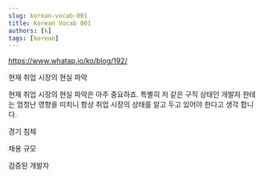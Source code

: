 ```yaml
---
slug: korean-vocab-001
title: Korean Vocab 001
authors: [k]
tags: [korean]
---
```


https://www.whatap.io/ko/blog/192/

현재 취업 시장의 현실 파악

현재 취업 시장의 현실 파악은 아주 중요하죠. 특별히 저 같은 구직 상태인 개발자 한테는 엄청난 영향을 미치니 항상 취업 시장의 상태를 
알고 두고 있어야 한다고 생각 합니다. 

경기 침체 

채용 규모

검증된 개발자